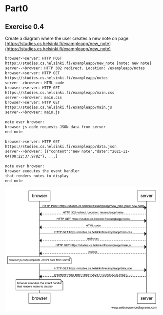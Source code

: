 # Part0

## Exercise 0.4

Create a diagram where the user creates a new note on page [https://studies.cs.helsinki.fi/exampleapp/new_note](https://studies.cs.helsinki.fi/exampleapp/new_note)

```
browser->server: HTTP POST https://studies.cs.helsinki.fi/exampleapp/new_note [note: new note]
server-->browser: HTTP 302 redirect. Location: /exampleapp/notes
browser->server: HTTP GET https://studies.cs.helsinki.fi/exampleapp/notes
server-->browser: HTML-code
browser->server: HTTP GET https://studies.cs.helsinki.fi/exampleapp/main.css
server-->browser: main.css
browser->server: HTTP GET https://studies.cs.helsinki.fi/exampleapp/main.js
server-->browser: main.js

note over browser:
browser js-code requests JSON data from server 
end note

browser->server: HTTP GET https://studies.cs.helsinki.fi/exampleapp/data.json
server-->browser: [{"content":"new note","date":"2021-11-04T08:22:37.978Z"}, ...]

note over browser:
browser executes the event handler
that renders notes to display
end note
```

![new note diagram](./images/new_note.png)
